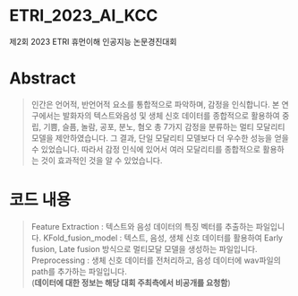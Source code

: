 # ETRI_2023_AI_KCC
제2회 2023 ETRI 휴먼이해 인공지능 논문경진대회 

# Abstract
>인간은 언어적, 반언어적 요소를 통합적으로 파악하며, 감정을 인식합니다. 본 연구에서는 발화자의 텍스트와음성 및 생체 신호 데이터를 종합적으로 활용하여 중립, 기쁨, 슬픔, 놀람, 공포, 분노, 혐오 총 7가지 감정을 분류하는 멀티 모달리티 모델을 제안하였습니다. 그 결과, 단일 모달리티 모델보다 더 우수한 성능을 얻을 수 있었습니다. 따라서 감정 인식에 있어서 여러 모달리티를 종합적으로 활용하는 것이 효과적인 것을 알 수 있었습니다.
  
# 코드 내용
>Feature Extraction : 텍스트와 음성 데이터의 특징 벡터를 추출하는 파일입니다. 
>KFold_fusion_model : 텍스트, 음성, 생체 신호 데이터를 활용하여 Early fusion, Late fusion 방식으로 멀티모달 모델을 생성하는 파일입니다.<br>
> Preprocessing : 생체 신호 데이터를 전처리하고, 음성 데이터에 wav파일의 path를 추가하는 파일입니다.<br>
>(**데이터에 대한 정보는 해당 대회 주최측에서 비공개를 요청함**)
